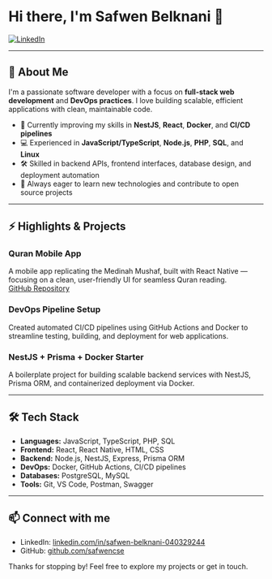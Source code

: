 # Hi there, I'm Safwen Belknani 👋

[![LinkedIn](https://img.shields.io/badge/LinkedIn-Safwen_Belknani-blue?logo=linkedin&style=flat-square)](https://www.linkedin.com/in/safwen-belknani-040329244/)

---

## 🚀 About Me

I'm a passionate software developer with a focus on **full-stack web development** and **DevOps practices**. I love building scalable, efficient applications with clean, maintainable code.

- 🌱 Currently improving my skills in **NestJS**, **React**, **Docker**, and **CI/CD pipelines**  
- 💻 Experienced in **JavaScript/TypeScript**, **Node.js**, **PHP**, **SQL**, and **Linux**  
- 🛠️ Skilled in backend APIs, frontend interfaces, database design, and deployment automation  
- 🎯 Always eager to learn new technologies and contribute to open source projects  

---

## ⚡ Highlights & Projects

### Quran Mobile App  
A mobile app replicating the Medinah Mushaf, built with React Native — focusing on a clean, user-friendly UI for seamless Quran reading.  
[GitHub Repository](https://github.com/safwencse/Quran-app.git)

### DevOps Pipeline Setup  
Created automated CI/CD pipelines using GitHub Actions and Docker to streamline testing, building, and deployment for web applications.

### NestJS + Prisma + Docker Starter  
A boilerplate project for building scalable backend services with NestJS, Prisma ORM, and containerized deployment via Docker.

---

## 🛠️ Tech Stack

- **Languages:** JavaScript, TypeScript, PHP, SQL  
- **Frontend:** React, React Native, HTML, CSS  
- **Backend:** Node.js, NestJS, Express, Prisma ORM  
- **DevOps:** Docker, GitHub Actions, CI/CD pipelines  
- **Databases:** PostgreSQL, MySQL  
- **Tools:** Git, VS Code, Postman, Swagger  

---

## 📫 Connect with me

- LinkedIn: [linkedin.com/in/safwen-belknani-040329244](https://www.linkedin.com/in/safwen-belknani-040329244/)  
- GitHub: [github.com/safwencse](https://github.com/safwencse)  



Thanks for stopping by! Feel free to explore my projects or get in touch.





